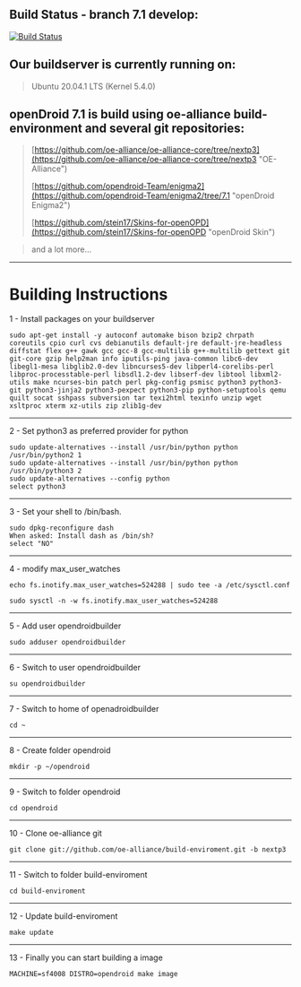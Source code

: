 ## Build Status - branch 7.1  develop: ##
[![Build Status](https://travis-ci.org/opendroid-Team/enigma2.svg?branch=7.1)](https://travis-ci.org/opendroid-Team/enigma2)

## Our buildserver is currently running on: ##

> Ubuntu 20.04.1 LTS (Kernel 5.4.0)

## openDroid 7.1 is build using oe-alliance build-environment and several git repositories: ##

> [https://github.com/oe-alliance/oe-alliance-core/tree/nextp3](https://github.com/oe-alliance/oe-alliance-core/tree/nextp3 "OE-Alliance")
> 
> [https://github.com/opendroid-Team/enigma2](https://github.com/opendroid-Team/enigma2/tree/7.1 "openDroid Enigma2")
> 
> [https://github.com/stein17/Skins-for-openOPD](https://github.com/stein17/Skins-for-openOPD "openDroid Skin")

> and a lot more...


----------

# Building Instructions #

1 - Install packages on your buildserver

    sudo apt-get install -y autoconf automake bison bzip2 chrpath coreutils cpio curl cvs debianutils default-jre default-jre-headless diffstat flex g++ gawk gcc gcc-8 gcc-multilib g++-multilib gettext git git-core gzip help2man info iputils-ping java-common libc6-dev libegl1-mesa libglib2.0-dev libncurses5-dev libperl4-corelibs-perl libproc-processtable-perl libsdl1.2-dev libserf-dev libtool libxml2-utils make ncurses-bin patch perl pkg-config psmisc python3 python3-git python3-jinja2 python3-pexpect python3-pip python-setuptools qemu quilt socat sshpass subversion tar texi2html texinfo unzip wget xsltproc xterm xz-utils zip zlib1g-dev 
    
----------
2 - Set python3 as preferred provider for python

    sudo update-alternatives --install /usr/bin/python python /usr/bin/python2 1
    sudo update-alternatives --install /usr/bin/python python /usr/bin/python3 2
    sudo update-alternatives --config python
    select python3
    
----------    
3 - Set your shell to /bin/bash.

    sudo dpkg-reconfigure dash
    When asked: Install dash as /bin/sh?
    select "NO"

----------
4 - modify max_user_watches

    echo fs.inotify.max_user_watches=524288 | sudo tee -a /etc/sysctl.conf

    sudo sysctl -n -w fs.inotify.max_user_watches=524288

----------

5 - Add user opendroidbuilder

    sudo adduser opendroidbuilder

----------
6 - Switch to user opendroidbuilder

    su opendroidbuilder

----------
7 - Switch to home of openadroidbuilder

    cd ~

----------
8 - Create folder opendroid

    mkdir -p ~/opendroid

----------
9 - Switch to folder opendroid

    cd opendroid

----------
10 - Clone oe-alliance git

    git clone git://github.com/oe-alliance/build-enviroment.git -b nextp3

----------
11 - Switch to folder build-enviroment

    cd build-enviroment

----------
12 - Update build-enviroment

    make update

----------
13 - Finally you can start building a image

    MACHINE=sf4008 DISTRO=opendroid make image
